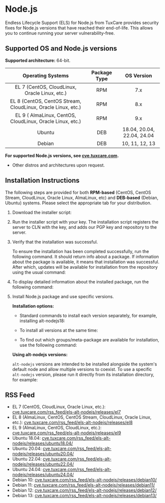 # Node.js

Endless Lifecycle Support (ELS) for Node.js from TuxCare provides security fixes for Node.js versions that have reached their end-of-life. This allows you to continue running your server vulnerability-free.

## Supported OS and Node.js versions

**Supported architecture:** 64-bit.

| Operating Systems                                            | Package Type | OS Version                        |
| :----------------------------------------------------------: | :----------: | :-------------------------------: |
| EL 7 (CentOS, CloudLinux, Oracle Linux, etc.)                | RPM          | 7.x                               |
| EL 8 (CentOS, CentOS Stream, CloudLinux, Oracle Linux, etc.) | RPM          | 8.x                               |
| EL 9 ( AlmaLinux, CentOS, CloudLinux, Oracle Linux, etc.)    | RPM          | 9.x                               |
| Ubuntu                                                       | DEB          | 18.04, 20.04, 22.04, 24.04        |
| Debian                                                       | DEB          | 10, 11, 12, 13                    |

**For supported Node.js versions, see [cve.tuxcare.com](https://cve.tuxcare.com/els-alt-nodejs/projects).**

* Other distros and architectures upon request.

## Installation Instructions

The following steps are provided for both **RPM-based** (CentOS, CentOS Stream, CloudLinux, Oracle Linux, AlmaLinux, etc) and **DEB-based** (Debian, Ubuntu) systems. Please select the appropriate tab for your distribution.

1. Download the installer script:

   <CodeTabs :tabs="[
     { title: 'RPM', content: `wget https://repo.alt.tuxcare.com/alt-nodejs-els/install-els-alt-nodejs-rpm-repo.sh` },
     { title: 'DEB', content: `wget https://repo.alt.tuxcare.com/alt-nodejs-els/install-els-alt-nodejs-deb-repo.sh` }
   ]" />

2. Run the installer script with your key. The installation script registers the server to CLN with the key, and adds our PGP key and repository to the server.

   <CodeTabs :tabs="[
     { title: 'RPM', content: `sh install-els-alt-nodejs-rpm-repo.sh --license-key XXX-XXXXXXXXXXXX` },
     { title: 'DEB', content: `bash install-els-alt-nodejs-deb-repo.sh --license-key XXX-XXXXXXXXXXXX` }
   ]" />

3. Verify that the installation was successful.

    To ensure the installation has been completed successfully, run the following command. It should return info about a package. If information about the package is available, it means that installation was successful. After which, updates will be available for installation from the repository using the usual command:

    <CodeTabs :tabs="[
      { title: 'RPM', content: `yum upgrade` },
      { title: 'DEB', content: `apt upgrade` }
    ]" />

4. To display detailed information about the installed package, run the following command: 

   <CodeTabs :tabs="[
     { title: 'RPM', content: `yum info alt-nodejs18` },
     { title: 'DEB', content: `apt-cache show alt-nodejs18` }
   ]" />

5. Install Node.js package and use specific versions.

   **Installation options:**
   
   * Standard commands to install each version separately, for example, installing alt-nodejs18:
   
     <CodeTabs :tabs="[
       { title: 'RPM', content: `yum install alt-nodejs18*` },
       { title: 'DEB', content: `apt-get install alt-nodejs18*` }
     ]" />
   
   * To install all versions at the same time:
   
     <CodeTabs :tabs="[
       { title: 'RPM', content: `yum groupinstall alt-nodejs` },
       { title: 'DEB', content: `apt-get install alt-nodejs` }
     ]" />
   
   * To find out which groups/meta-package are available for installation, use the following command:
   
     <CodeTabs :tabs="[
       { title: 'RPM', content: `sudo yum group list` },
       { title: 'DEB', content: `apt list -a | grep alt-nodejs` }
     ]" />

   **Using alt-nodejs versions:**
   
   `alt-nodejs` versions are intended to be installed alongside the system's default node and allow multiple versions to coexist. To use a specific `alt-nodejs` version, please run it directly from its installation directory, for example:

   <CodeTabs :tabs="[
     { title: 'RPM', content: rpmex },
     { title: 'DEB', content: debex }
   ]" />

## RSS Feed

* EL 7 (CentOS, CloudLinux, Oracle Linux, etc.): [cve.tuxcare.com/rss_feed/els-alt-nodejs/releases/el7](https://cve.tuxcare.com/rss_feed/els-alt-nodejs/releases/el7)
* EL 8 (AlmaLinux, CentOS, CentOS Stream, CloudLinux, Oracle Linux, etc.): [cve.tuxcare.com/rss_feed/els-alt-nodejs/releases/el8](https://cve.tuxcare.com/rss_feed/els-alt-nodejs/releases/el8)
* EL 9 (AlmaLinux, CentOS, CloudLinux, etc.): [cve.tuxcare.com/rss_feed/els-alt-nodejs/releases/el9](https://cve.tuxcare.com/rss_feed/els-alt-nodejs/releases/el9)
* Ubuntu 18.04: [cve.tuxcare.com/rss_feed/els-alt-nodejs/releases/ubuntu18.04/](https://cve.tuxcare.com/rss_feed/els-alt-nodejs/releases/ubuntu18.04/)
* Ubuntu 20.04: [cve.tuxcare.com/rss_feed/els-alt-nodejs/releases/ubuntu20.04/](https://cve.tuxcare.com/rss_feed/els-alt-nodejs/releases/ubuntu20.04/)
* Ubuntu 22.04: [cve.tuxcare.com/rss_feed/els-alt-nodejs/releases/ubuntu22.04/](https://cve.tuxcare.com/rss_feed/els-alt-nodejs/releases/ubuntu22.04/)
* Ubuntu 24.04: [cve.tuxcare.com/rss_feed/els-alt-nodejs/releases/ubuntu24.04/](https://cve.tuxcare.com/rss_feed/els-alt-nodejs/releases/ubuntu24.04/)
* Debian 10: [cve.tuxcare.com/rss_feed/els-alt-nodejs/releases/debian10/](https://cve.tuxcare.com/rss_feed/els-alt-nodejs/releases/debian10/)
* Debian 11: [cve.tuxcare.com/rss_feed/els-alt-nodejs/releases/debian11/](https://cve.tuxcare.com/rss_feed/els-alt-nodejs/releases/debian11/)
* Debian 12: [cve.tuxcare.com/rss_feed/els-alt-nodejs/releases/debian12/](https://cve.tuxcare.com/rss_feed/els-alt-nodejs/releases/debian12/)
* Debian 13: [cve.tuxcare.com/rss_feed/els-alt-nodejs/releases/debian13/](https://cve.tuxcare.com/rss_feed/els-alt-nodejs/releases/debian13/)

<!--examples -->

<script setup>

const rpmex =
`$ source /opt/alt/alt-nodejs18/enable
$ node -v 
v18.20.8`

const debex =
`$ source /opt/alt/alt-nodejs18/enable
$ node -v 
v18.20.8`

</script>